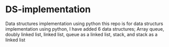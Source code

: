 # DS-implementation
Data structures implementation using python
this repo is for data structurs implementation using python, I have added 6 data structures; Array queue, doubly linked list, linked list, queue as a linked list, stack, and stack as a linked list

